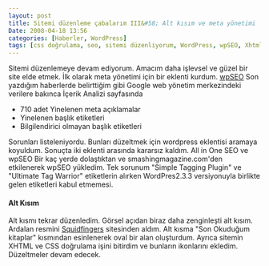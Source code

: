 ```yaml
---
layout: post
title: Sitemi düzenleme çabalarım III&#58; Alt kısım ve meta yönetimi
Date: 2008-04-18 13:56
categories: [Haberler, WordPress]
tags: [css doğrulama, seo, sitemi düzenliyorum, WordPress, wpSEO, Xhtml doğrulama]
---
```


Sitemi düzenlemeye devam ediyorum. Amacım daha işlevsel ve güzel bir
site elde etmek. İlk olarak meta yönetimi için bir eklenti kurdum.
[wpSEO][] Son yazdığım haberlerde belirttiğim gibi Google web yönetim
merkezindeki verilere bakınca İçerik Analizi sayfasında

-   710 adet Yinelenen meta açıklamalar
-   Yinelenen başlık etiketleri
-   Bilgilendirici olmayan başlık etiketleri

Sorunları listeleniyordu. Bunları düzeltmek için wordpress eklentisi
aramaya koyuldum. Sonuçta iki eklenti arasında kararsız kaldım. All in
One SEO ve wpSEO Bir kaç yerde dolaştıktan ve
smashingmagazine.com'den etkilenerek wpSEO yükledim. Tek sorunum
"Simple Tagging Plugin" ve "Ultimate Tag Warrior" etiketlerin alırken
WordPres2.3.3 versiyonuyla birlikte gelen etiketleri kabul etmemesi.

#### Alt Kısım

Alt kısmı tekrar düzenledim. Görsel açıdan biraz daha zenginleşti alt
kısım. Ardalan resmini [Squidfingers][] sitesinden aldım. Alt kısma "Son
Okuduğum kitaplar" kısmından esinlenerek oval bir alan oluşturdum.
Ayrıca sitemin XHTML ve CSS doğrulama işini bitirdim ve bunların
ikonlarını ekledim. Düzeltmeler devam edecek.


  [wpSEO]: http://www.wpseo.org/
  [Squidfingers]: http://squidfingers.com/patterns/
